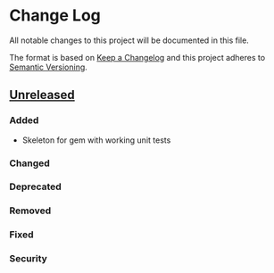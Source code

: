 # Change Log
All notable changes to this project will be documented in this file.

The format is based on [Keep a Changelog](http://keepachangelog.com/)
and this project adheres to [Semantic Versioning](http://semver.org/).


## [Unreleased]
### Added
- Skeleton for gem with working unit tests

### Changed

### Deprecated

### Removed

### Fixed

### Security




[Unreleased]: https://github.com/ianfixes/tap_parser/compare/v0.0.0...HEAD
